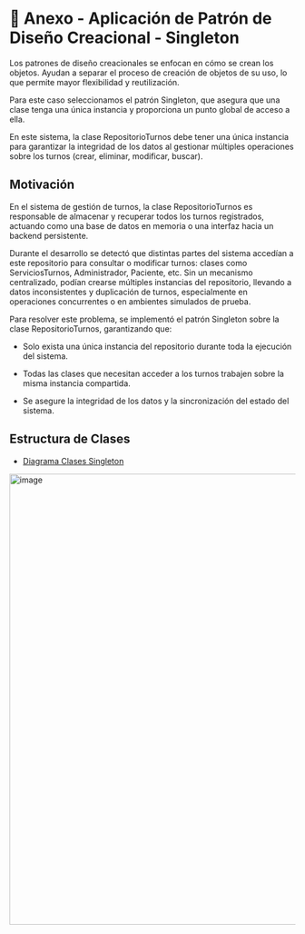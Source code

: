 #  📖 Anexo - Aplicación de Patrón de Diseño Creacional - Singleton #

Los patrones de diseño creacionales se enfocan en cómo se crean los objetos. Ayudan a separar el proceso de creación de objetos de su uso, lo que permite mayor flexibilidad y reutilización.

Para este caso seleccionamos el patrón Singleton, que asegura que una clase tenga una única instancia y proporciona un punto global de acceso a ella.

En este sistema, la clase RepositorioTurnos debe tener una única instancia para garantizar la integridad de los datos al gestionar múltiples operaciones sobre los turnos (crear, eliminar, modificar, buscar).

## Motivación ##

En el sistema de gestión de turnos, la clase RepositorioTurnos es responsable de almacenar y recuperar todos los turnos registrados, actuando como una base de datos en memoria o una interfaz hacia un backend persistente.

Durante el desarrollo se detectó que distintas partes del sistema accedían a este repositorio para consultar o modificar turnos: clases como ServiciosTurnos, Administrador, Paciente, etc. Sin un mecanismo centralizado, podían crearse múltiples instancias del repositorio, llevando a datos inconsistentes y duplicación de turnos, especialmente en operaciones concurrentes o en ambientes simulados de prueba.

Para resolver este problema, se implementó el patrón Singleton sobre la clase RepositorioTurnos, garantizando que:

+ Solo exista una única instancia del repositorio durante toda la ejecución del sistema.

+ Todas las clases que necesitan acceder a los turnos trabajen sobre la misma instancia compartida.

+ Se asegure la integridad de los datos y la sincronización del estado del sistema.

 ## Estructura de Clases ##
+ [Diagrama Clases Singleton](https://drive.google.com/file/d/1AwOgeWKY0YhElN4xBLfdtAIYHlGg2Wri/view?usp=sharing)
<img width="511" height="794" alt="image" src="https://github.com/user-attachments/assets/b1e0d31f-1989-40d3-a81f-38e80a5c5205" />

